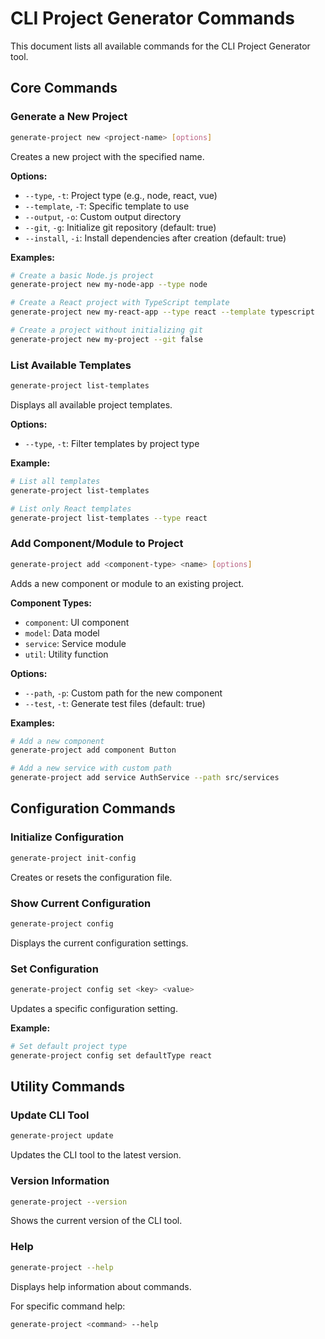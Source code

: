 # CLI Project Generator Commands

This document lists all available commands for the CLI Project Generator tool.

## Core Commands

### Generate a New Project

```bash
generate-project new <project-name> [options]
```

Creates a new project with the specified name.

**Options:**

- `--type`, `-t`: Project type (e.g., node, react, vue)
- `--template`, `-T`: Specific template to use
- `--output`, `-o`: Custom output directory
- `--git`, `-g`: Initialize git repository (default: true)
- `--install`, `-i`: Install dependencies after creation (default: true)

**Examples:**

```bash
# Create a basic Node.js project
generate-project new my-node-app --type node

# Create a React project with TypeScript template
generate-project new my-react-app --type react --template typescript

# Create a project without initializing git
generate-project new my-project --git false
```

### List Available Templates

```bash
generate-project list-templates
```

Displays all available project templates.

**Options:**

- `--type`, `-t`: Filter templates by project type

**Example:**

```bash
# List all templates
generate-project list-templates

# List only React templates
generate-project list-templates --type react
```

### Add Component/Module to Project

```bash
generate-project add <component-type> <name> [options]
```

Adds a new component or module to an existing project.

**Component Types:**

- `component`: UI component
- `model`: Data model
- `service`: Service module
- `util`: Utility function

**Options:**

- `--path`, `-p`: Custom path for the new component
- `--test`, `-t`: Generate test files (default: true)

**Examples:**

```bash
# Add a new component
generate-project add component Button

# Add a new service with custom path
generate-project add service AuthService --path src/services
```

## Configuration Commands

### Initialize Configuration

```bash
generate-project init-config
```

Creates or resets the configuration file.

### Show Current Configuration

```bash
generate-project config
```

Displays the current configuration settings.

### Set Configuration

```bash
generate-project config set <key> <value>
```

Updates a specific configuration setting.

**Example:**

```bash
# Set default project type
generate-project config set defaultType react
```

## Utility Commands

### Update CLI Tool

```bash
generate-project update
```

Updates the CLI tool to the latest version.

### Version Information

```bash
generate-project --version
```

Shows the current version of the CLI tool.

### Help

```bash
generate-project --help
```

Displays help information about commands.

For specific command help:

```bash
generate-project <command> --help
```
